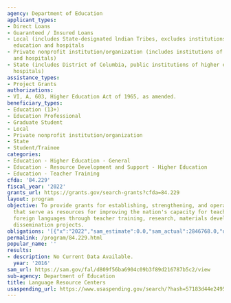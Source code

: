 ```yaml
---
agency: Department of Education
applicant_types:
- Direct Loans
- Guaranteed / Insured Loans
- Local (includes State-designated lndian Tribes, excludes institutions of higher
  education and hospitals
- Private nonprofit institution/organization (includes institutions of higher education
  and hospitals)
- State (includes District of Columbia, public institutions of higher education and
  hospitals)
assistance_types:
- Project Grants
authorizations:
- VI, A, 603, Higher Education Act of 1965, as amended.
beneficiary_types:
- Education (13+)
- Education Professional
- Graduate Student
- Local
- Private nonprofit institution/organization
- State
- Student/Trainee
categories:
- Education - Higher Education - General
- Education - Resource Development and Support - Higher Education
- Education - Teacher Training
cfda: '84.229'
fiscal_year: '2022'
grants_url: https://grants.gov/search-grants?cfda=84.229
layout: program
objective: To provide grants for establishing, strengthening, and operating centers
  that serve as resources for improving the nation's capacity for teaching and learning
  foreign languages through teacher training, research, materials development, and
  dissemination projects.
obligations: '[{"x":"2022","sam_estimate":0.0,"sam_actual":2846768.0,"usa_spending_actual":2846768.0},{"x":"2023","sam_estimate":2846768.0,"sam_actual":0.0,"usa_spending_actual":2900437.0},{"x":"2024","sam_estimate":2846768.0,"sam_actual":0.0,"usa_spending_actual":2451824.31}]'
permalink: /program/84.229.html
popular_name: ''
results:
- description: No Current Data Available.
  year: '2016'
sam_url: https://sam.gov/fal/d809f56ba6904c09b3f89d216787b5c2/view
sub-agency: Department of Education
title: Language Resource Centers
usaspending_url: https://www.usaspending.gov/search/?hash=57183d44e2495bd3092d2e8b8d0b75d5
---
```

